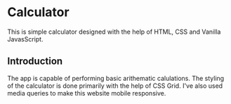 # Calculator
This is simple calculator designed with the help of HTML, CSS and Vanilla JavasScript.

## Introduction
The app is capable of performing basic arithematic calulations. The styling of the calculator is done primarily with the help of CSS Grid. I've also used media queries to make this website mobile responsive.
